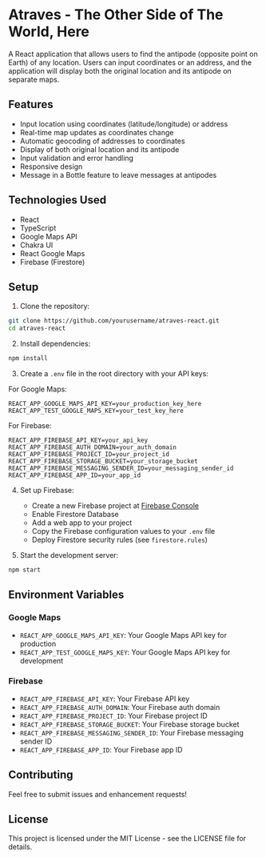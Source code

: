 # Atraves - The Other Side of The World, Here

A React application that allows users to find the antipode (opposite point on Earth) of any location. Users can input coordinates or an address, and the application will display both the original location and its antipode on separate maps.

## Features

- Input location using coordinates (latitude/longitude) or address
- Real-time map updates as coordinates change
- Automatic geocoding of addresses to coordinates
- Display of both original location and its antipode
- Input validation and error handling
- Responsive design
- Message in a Bottle feature to leave messages at antipodes

## Technologies Used

- React
- TypeScript
- Google Maps API
- Chakra UI
- React Google Maps
- Firebase (Firestore)

## Setup

1. Clone the repository:
```bash
git clone https://github.com/yourusername/atraves-react.git
cd atraves-react
```

2. Install dependencies:
```bash
npm install
```

3. Create a `.env` file in the root directory with your API keys:

For Google Maps:
```
REACT_APP_GOOGLE_MAPS_API_KEY=your_production_key_here
REACT_APP_TEST_GOOGLE_MAPS_KEY=your_test_key_here
```

For Firebase:
```
REACT_APP_FIREBASE_API_KEY=your_api_key
REACT_APP_FIREBASE_AUTH_DOMAIN=your_auth_domain
REACT_APP_FIREBASE_PROJECT_ID=your_project_id
REACT_APP_FIREBASE_STORAGE_BUCKET=your_storage_bucket
REACT_APP_FIREBASE_MESSAGING_SENDER_ID=your_messaging_sender_id
REACT_APP_FIREBASE_APP_ID=your_app_id
```

4. Set up Firebase:
   - Create a new Firebase project at [Firebase Console](https://console.firebase.google.com)
   - Enable Firestore Database
   - Add a web app to your project
   - Copy the Firebase configuration values to your `.env` file
   - Deploy Firestore security rules (see `firestore.rules`)

5. Start the development server:
```bash
npm start
```

## Environment Variables

### Google Maps
- `REACT_APP_GOOGLE_MAPS_API_KEY`: Your Google Maps API key for production
- `REACT_APP_TEST_GOOGLE_MAPS_KEY`: Your Google Maps API key for development

### Firebase
- `REACT_APP_FIREBASE_API_KEY`: Your Firebase API key
- `REACT_APP_FIREBASE_AUTH_DOMAIN`: Your Firebase auth domain
- `REACT_APP_FIREBASE_PROJECT_ID`: Your Firebase project ID
- `REACT_APP_FIREBASE_STORAGE_BUCKET`: Your Firebase storage bucket
- `REACT_APP_FIREBASE_MESSAGING_SENDER_ID`: Your Firebase messaging sender ID
- `REACT_APP_FIREBASE_APP_ID`: Your Firebase app ID

## Contributing

Feel free to submit issues and enhancement requests!

## License

This project is licensed under the MIT License - see the LICENSE file for details.
